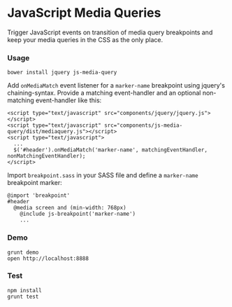 # JavaScript Media Queries

Trigger JavaScript events on transition of media query breakpoints and keep your media queries in the CSS as the only place.

### Usage

    bower install jquery js-media-query

Add `onMediaMatch` event listener for a `marker-name` breakpoint using jquery's chaining-syntax. Provide a matching event-handler and an optional non-matching event-handler like this:

    <script type="text/javascript" src="components/jquery/jquery.js"></script>
    <script type="text/javascript" src="components/js-media-query/dist/mediaquery.js"></script>
    <script type="text/javascript">
      ...
      $('#header').onMediaMatch('marker-name', matchingEventHandler, nonMatchingEventHandler);
    </script>

Import `breakpoint.sass` in your SASS file and define a `marker-name` breakpoint marker:

    @import 'breakpoint'
    #header
      @media screen and (min-width: 768px)
        @include js-breakpoint('marker-name')
        ...

### Demo

    grunt demo
    open http://localhost:8888

### Test

    npm install
    grunt test

